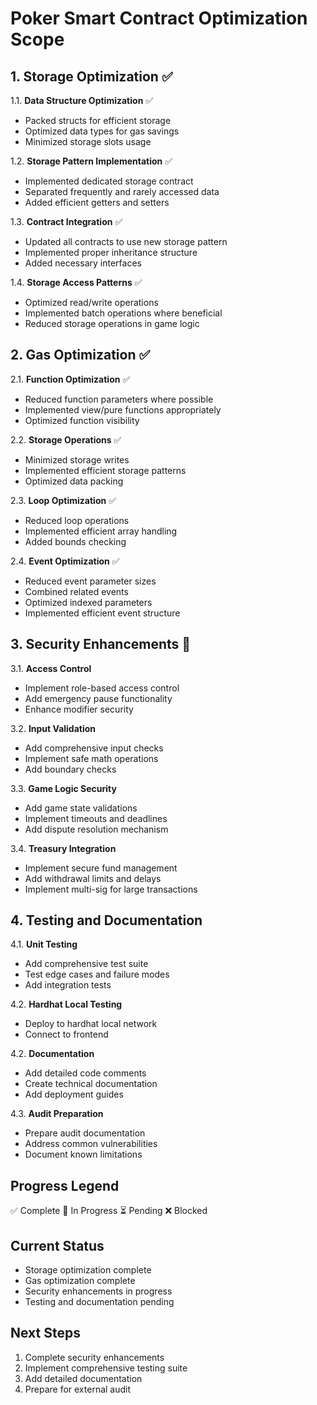 # Poker Smart Contract Optimization Scope

## 1. Storage Optimization ✅
1.1. **Data Structure Optimization** ✅
   - Packed structs for efficient storage
   - Optimized data types for gas savings
   - Minimized storage slots usage

1.2. **Storage Pattern Implementation** ✅
   - Implemented dedicated storage contract
   - Separated frequently and rarely accessed data
   - Added efficient getters and setters

1.3. **Contract Integration** ✅
   - Updated all contracts to use new storage pattern
   - Implemented proper inheritance structure
   - Added necessary interfaces

1.4. **Storage Access Patterns** ✅
   - Optimized read/write operations
   - Implemented batch operations where beneficial
   - Reduced storage operations in game logic

## 2. Gas Optimization ✅
2.1. **Function Optimization** ✅
   - Reduced function parameters where possible
   - Implemented view/pure functions appropriately
   - Optimized function visibility

2.2. **Storage Operations** ✅
   - Minimized storage writes
   - Implemented efficient storage patterns
   - Optimized data packing

2.3. **Loop Optimization** ✅
   - Reduced loop operations
   - Implemented efficient array handling
   - Added bounds checking

2.4. **Event Optimization** ✅
   - Reduced event parameter sizes
   - Combined related events
   - Optimized indexed parameters
   - Implemented efficient event structure

## 3. Security Enhancements 🔄
3.1. **Access Control**
   - Implement role-based access control
   - Add emergency pause functionality
   - Enhance modifier security

3.2. **Input Validation**
   - Add comprehensive input checks
   - Implement safe math operations
   - Add boundary checks

3.3. **Game Logic Security**
   - Add game state validations
   - Implement timeouts and deadlines
   - Add dispute resolution mechanism

3.4. **Treasury Integration**
   - Implement secure fund management
   - Add withdrawal limits and delays
   - Implement multi-sig for large transactions

## 4. Testing and Documentation
4.1. **Unit Testing**
   - Add comprehensive test suite
   - Test edge cases and failure modes
   - Add integration tests

4.2. **Hardhat Local Testing**
   - Deploy to hardhat local network
   - Connect to frontend
   
4.2. **Documentation**
   - Add detailed code comments
   - Create technical documentation
   - Add deployment guides

4.3. **Audit Preparation**
   - Prepare audit documentation
   - Address common vulnerabilities
   - Document known limitations

## Progress Legend
✅ Complete
🔄 In Progress
⏳ Pending
❌ Blocked

## Current Status
- Storage optimization complete
- Gas optimization complete
- Security enhancements in progress
- Testing and documentation pending

## Next Steps
1. Complete security enhancements
2. Implement comprehensive testing suite
3. Add detailed documentation
4. Prepare for external audit 